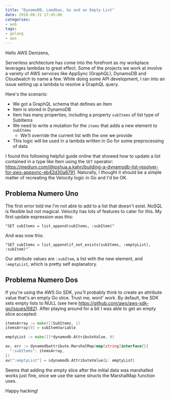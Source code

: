 ```yaml
---
title: "DynamoDB, Lamdbas, Go and an Empty List"
date: 2018-08-31 17:45:00
categories:
- web
tags:
- golang
- aws
---
```


Hello AWS Denizens,

Serverless architecture has come into the forefront as my workplace leverages lambdas to great effect. Some of the projects we work at involve a variety of AWS services like AppSync (GraphQL), DynamoDB and Cloudwatch to name a few. While doing some API development, I ran into an issue setting up a lambda to resolve a GraphQL query.

Here's the scenario:

* We got a GraphQL schema that defines an Item
* Item is stored in DynamoDB
* Item has many properties, including a property `subItems` of list type of SubItems
* We need to write a mutation for the `items` that adds a new element to `subItems`
  * We'll override the current list with the one we provide
* This logic will be used in a lambda written in Go for some preprocessing of data

I found this following helpful guide online that showed how to update a list contained in a type like Item using the `SET` operator: https://medium.com/@joshua.a.kahn/building-a-dynamodb-list-resolver-for-aws-appsync-eb42d30a8791. Naturally, I thought it should be a simple matter of recreating the Velocity logic in Go and I'd be OK.

## Problema Numero Uno

The first error told me I'm not able to add to a list that doesn't exist. NoSQL is flexible but not magical. Velocity has lots of features to cater for this. My first update expression was this:

```velocity
"SET subItems = list_append(subItems, :subItem)"
```

And was now this:

```velocity
"SET subItems = list_append(if_not_exists(subItems, :emptyList), :subItem)"`
```

Our attribute values are `:subItem`, a list with the new element, and `:emptyList`, which is pretty self explanatory.

## Problema Numero Dos

If you're using the AWS Go SDK, you'll probably think to create an attribute value that's an empty Go slice. Trust me, wont' work. By default, the SDK sets empty lists to NULL (see here https://github.com/aws/aws-sdk-go/issues/682). After playing around for a bit I was able to get an empty slice accepted:

```go
itemsArray := make([]SubItems, 1)
itemsArray[0] = subItemVariable

emptyList := make([]*dynamodb.AttributeValue, 0)

av, err := dynamodbattribute.MarshalMap(map[string]interface{}{
  ":subItems": itemsArray,
})
av[":emptyList"] = &dynamodb.AttributeValue{L: emptyList}
```

Seems that adding the empty slice after the initial data was marshalled works just fine, once we use the same structs the MarshalMap function uses.

Happy hacking!
